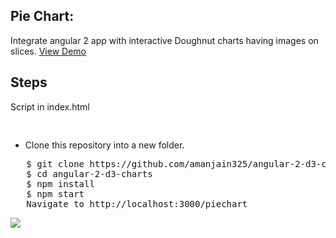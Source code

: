 <h2>Pie Chart:</h2>
Integrate angular 2 app with interactive Doughnut charts having images on slices.
<a target="_blank" href="https://embed.plnkr.co/i3qi1z/">View Demo</a>

<h2>Steps</h2>

<p>Script in index.html</p>
<pre>
<script src="https://cdnjs.cloudflare.com/ajax/libs/d3/3.5.6/d3.min.js" charset="utf-8"></script>
</pre>

<ul>
  <li>Clone this repository into a new folder.</li>
  </ul>
<pre>   $ git clone https://github.com/amanjain325/angular-2-d3-charts.git
   $ cd angular-2-d3-charts
   $ npm install
   $ npm start
   Navigate to http://localhost:3000/piechart</pre>

<img src="https://raw.githubusercontent.com/amanjain325/angular-2-d3-charts/master/src/assets/img/pie-chart-example.png">